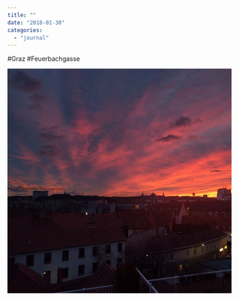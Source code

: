```yaml
---
title: ""
date: "2018-01-30"
categories: 
  - "journal"
---
```


#Graz #Feuerbachgasse

![](images/84f6c574be.jpg)
